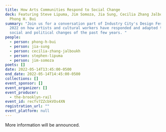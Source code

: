 ```yaml
---
title: How Arts Communities Respond to Social Change
deck: Featuring Steve Lipuma, Jim Somoza, Jia Sung, Cecilia Zhang Jalboukh, and
  Phong H. Bui
summary: "Join us for a conversation part of Industry City's Design Festival
  2022 on how artists and cultural workers have responded and adapted to the
  social and political changes of the past few years. "
people:
  - person: phong-h-bui
  - person: jia-sung
  - person: cecilia-zhang-jalboukh
  - person: stephen-lipuma
  - person: jim-somoza
poets: []
date: 2022-05-14T13:45:00-0500
end_date: 2022-05-14T14:45:00-0500
collections: []
event_sponsor: []
event_organizer: []
event_producer:
  - the-brooklyn-rail
event_id: recfv7ZZcbkVOs4XN
registration_url: ""
event_platform: null
---
```

More information will be announced.